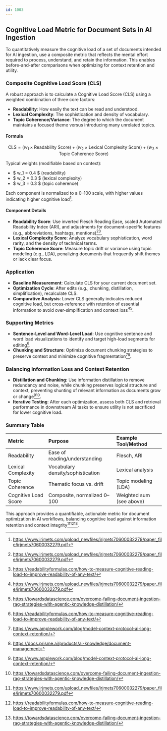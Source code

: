 ```yaml
---
id: 1003
---
```


## Cognitive Load Metric for Document Sets in AI Ingestion

To quantitatively measure the cognitive load of a set of documents intended for AI ingestion, use a composite metric that reflects the mental effort required to process, understand, and retain the information. This enables before-and-after comparisons when optimizing for context retention and utility.

### Composite Cognitive Load Score (CLS)

A robust approach is to calculate a Cognitive Load Score (CLS) using a weighted combination of three core factors:

- **Readability**: How easily the text can be read and understood.
- **Lexical Complexity**: The sophistication and density of vocabulary.
- **Topic Coherence/Variance**: The degree to which the document maintains a focused theme versus introducing many unrelated topics.


#### Formula

$$
\text{CLS} = (w_1 \times \text{Readability Score}) + (w_2 \times \text{Lexical Complexity Score}) + (w_3 \times \text{Topic Coherence Score})
$$

Typical weights (modifiable based on context):

- \$ w_1 = 0.4 \$ (readability)
- \$ w_2 = 0.3 \$ (lexical complexity)
- \$ w_3 = 0.3 \$ (topic coherence)

Each component is normalized to a 0–100 scale, with higher values indicating higher cognitive load[^1].

#### Component Details

- **Readability Score**: Use inverted Flesch Reading Ease, scaled Automated Readability Index (ARI), and adjustments for document-specific features (e.g., abbreviations, hashtags, mentions)[^1][^2].
- **Lexical Complexity Score**: Analyze vocabulary sophistication, word rarity, and the density of technical terms.
- **Topic Coherence Score**: Measure topic drift or variance using topic modeling (e.g., LDA), penalizing documents that frequently shift themes or lack clear focus.


### Application

- **Baseline Measurement**: Calculate CLS for your current document set.
- **Optimization Cycle**: After edits (e.g., chunking, distillation, simplification), recalculate CLS.
- **Comparative Analysis**: Lower CLS generally indicates reduced cognitive load, but cross-reference with retention of essential information to avoid over-simplification and context loss[^1][^3].


### Supporting Metrics

- **Sentence-Level and Word-Level Load**: Use cognitive sentence and word load visualizations to identify and target high-load segments for editing[^2].
- **Chunking and Structure**: Optimize document chunking strategies to preserve context and minimize cognitive fragmentation[^4][^5].


### Balancing Information Loss and Context Retention

- **Distillation and Chunking**: Use information distillation to remove redundancy and noise, while chunking preserves logical structure and context, preventing shunting of relevant information as documents grow or change[^4][^3].
- **Iterative Testing**: After each optimization, assess both CLS and retrieval performance in downstream AI tasks to ensure utility is not sacrificed for lower cognitive load.


### Summary Table

| Metric | Purpose | Example Tool/Method |
| :-- | :-- | :-- |
| Readability | Ease of reading/understanding | Flesch, ARI |
| Lexical Complexity | Vocabulary density/sophistication | Lexical analysis |
| Topic Coherence | Thematic focus vs. drift | Topic modeling (LDA) |
| Cognitive Load Score | Composite, normalized 0–100 | Weighted sum (see above) |

This approach provides a quantifiable, actionable metric for document optimization in AI workflows, balancing cognitive load against information retention and context integrity[^1][^2][^3].

[^1]: https://www.irjmets.com/upload_newfiles/irjmets70600032279/paper_file/irjmets70600032279.pdf

[^2]: https://readabilityformulas.com/how-to-measure-cognitive-reading-load-to-improve-readability-of-any-text/

[^3]: https://towardsdatascience.com/overcome-failing-document-ingestion-rag-strategies-with-agentic-knowledge-distillation/

[^4]: https://www.amplework.com/blog/model-context-protocol-ai-long-context-retention/

[^5]: https://docs.prisme.ai/products/ai-knowledge/document-management

[^6]: https://www.frontiersin.org/journals/education/articles/10.3389/feduc.2021.702616/full

[^7]: https://docs.kapa.ai/improving/writing-best-practices

[^8]: https://www.numberanalytics.com/blog/cognitive-load-metrics-economics

[^9]: https://arxiv.org/abs/2403.05004

[^10]: https://www.cs.cmu.edu/~sjunikim/publications/UBICOMP2010_Cognitive_Load.pdf

[^11]: https://www.geeky-gadgets.com/ai-context-optimization-strategies/

[^12]: https://spiralscout.com/blog/ai-document-ingestion-processing

[^13]: https://dl.acm.org/doi/10.1145/2686612.2686661

[^14]: https://www.tandfonline.com/doi/pdf/10.1207/S15326985EP3801_7

[^15]: https://www.thefastmode.com/expert-opinion/40801-rethink-data-fuelling-ai-with-the-rich-context-of-unstructured-information

[^16]: https://swimm.io/blog/contextualizing-ai-documentation

[^17]: https://docs.aws.amazon.com/wellarchitected/latest/devops-guidance/metrics-for-balanced-cognitive-load.html

[^18]: https://www.sciencedirect.com/science/article/pii/S1877050921017798

[^19]: https://www.swri.org/work-us/internal-rd/2023/biomedical-health/10-r6338

[^20]: https://topapps.ai/blog/ai-code-optimization/

